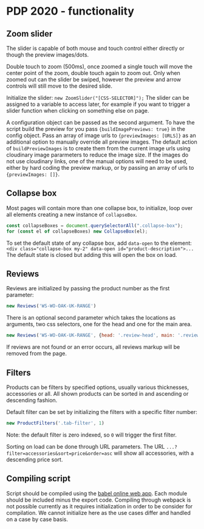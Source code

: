 # PDP 2020 - functionality

## Zoom slider
The slider is capable of both mouse and touch control either directly or though the preview images/dots.

Double touch to zoom (500ms), once zoomed a single touch will move the center point of the zoom, double touch again to zoom out.
Only when zoomed out can the slider be swiped, however the preview and arrow controls will still move to the desired slide.

Initialize the slider:
`new ZoomSlider("[CSS-SELECTOR]");`
The slider can be assigned to a variable to access later, for example if you want to trigger a slider function when clicking on something else on page.

A configuration object can be passed as the second argument.
To have the script build the preview for you pass `{buildImagePreviews: true}` in the config object.
Pass an array of image urls to `{previewImages: [URLS]}` as an additional option to manually override all preview images.
The default action of `buildPreviewImages` is to create them from the current image urls using cloudinary image pararmeters to reduce the image size. If the images do not use cloudinary links, one of the manual options will need to be used, either by hard coding the preview markup, or by passing an array of urls to `{previewImages: []}`.


## Collapse box
Most pages will contain more than one collapse box, to initialize, loop over all elements creating a new instance of `collapseBox`.
```js
const collapseBoxes = document.querySelectorAll(".collapse-box");
for (const el of collapseBoxes) new CollapseBox(el);
```
To set the default state of any collapse box, add `data-open` to the element:
`<div class="collapse-box my-2" data-open id="product-description">...`
The default state is closed but adding this will open the box on load.

## Reviews
Reviews are initialized by passing the product number as the first parameter:
```js
new Reviews('WS-WO-OAK-UK-RANGE')
```
There is an optional second parameter which takes the locations as arguments, two css selectors, one for the head and one for the main area.
```js
new Reviews('WS-WO-OAK-UK-RANGE', {head: '.review-head', main: '.reviews-main'})
```
If reviews are not found or an error occurs, all reviews markup will be removed from the page.


## Filters
Products can be filters by specified options, usually various thicknesses, accessories or all. All shown products can be sorted in and ascending or descending fashion.

Default filter can be set by initializing the filters with a specific filter number:
```js
new ProductFilters('.tab-filter', 1)
```
Note: the default filter is zero indexed, so `0` will trigger the first filter.

Sorting on load can be done through URL parameters. The URL `...?filter=accessories&sort=price&order=asc` will show all accessories, with a descending price sort.

## Compiling script
Script should be compiled using the [babel online web app](https://babeljs.io/). Each module should be included minus the export code. Compiling through webpack is not possible currently as it requires initialization in order to be consider for compilation. We cannot initialize here as the use cases differ and handled on a case by case basis.
